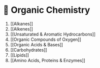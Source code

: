 # 🚽 Organic Chemistry
1. [[Alkanes]]
2. [[Alkenes]]
3. [[Unsaturated & Aromatic Hydrocarbons]]
4. [[Organic Compounds of Oxygen]]
5. [[Organic Acids & Bases]]
6. [[Carbohydrates]]
7. [[Lipids]]
8. [[Amino Acids, Proteins & Enzymes]]